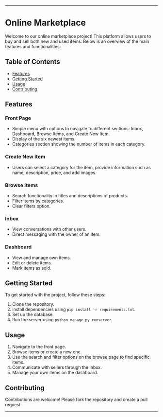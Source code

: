 
---

# Online Marketplace

Welcome to our online marketplace project! This platform allows users to buy and sell both new and used items. Below is an overview of the main features and functionalities:

## Table of Contents

- [Features](#features)
- [Getting Started](#getting-started)
- [Usage](#usage)
- [Contributing](#contributing)

## Features

### Front Page

- Simple menu with options to navigate to different sections: Inbox, Dashboard, Browse Items, and Create New Item.
- Display of the six newest items.
- Categories section showing the number of items in each category.

### Create New Item

- Users can select a category for the item, provide information such as name, description, price, and add images.

### Browse Items

- Search functionality in titles and descriptions of products.
- Filter items by categories.
- Clear filters option.

### Inbox

- View conversations with other users.
- Direct messaging with the owner of an item.

### Dashboard

- View and manage own items.
- Edit or delete items.
- Mark items as sold.

## Getting Started

To get started with the project, follow these steps:

1. Clone the repository.
2. Install dependencies using `pip install -r requirements.txt`.
3. Set up the database.
4. Run the server using `python manage.py runserver`.

## Usage

1. Navigate to the front page.
2. Browse items or create a new one.
3. Use the search and filter options on the browse page to find specific items.
4. Communicate with sellers through the inbox.
5. Manage your own items on the dashboard.


## Contributing

Contributions are welcome! Please fork the repository and create a pull request.

---
